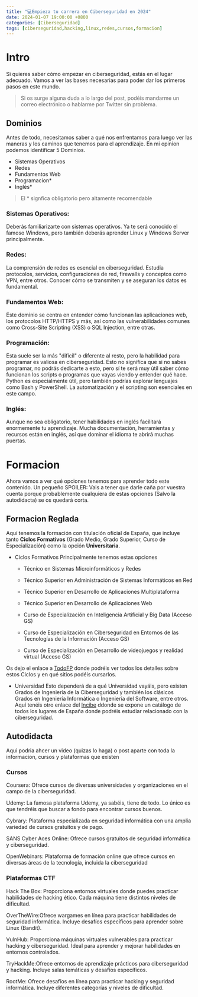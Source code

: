 ```yaml
---
title: "💻Empieza tu carrera en Ciberseguridad en 2024"
date: 2024-01-07 19:00:00 +0800
categories: [Ciberseguridad]
tags: [ciberseguridad,hacking,linux,redes,cursos,formacion]
---
```


# Intro

Si quieres saber cómo empezar en ciberseguridad, estás en el lugar adecuado. 
Vamos a ver las bases necesarias para poder dar los primeros pasos en este mundo.


> Si os surge alguna duda a lo largo del post, podéis mandarme un correo electrónico o hablarme por Twitter sin problema.

## Dominios

Antes de todo, necesitamos saber a qué nos enfrentamos para luego ver las maneras y los caminos que tenemos para el aprendizaje.
En mi opinion podemos identificar 5 Dominios.

- Sistemas Operativos 
- Redes
- Fundamentos Web
- Programacion*
- Inglés*

>  El * signfica obligatorio pero altamente recomendable
 
### Sistemas Operativos:

Deberás familiarizarte con sistemas operativos. Ya te será conocido el famoso Windows, 
pero también deberás aprender Linux y Windows Server principalmente.

### Redes:

La comprensión de redes es esencial en ciberseguridad. Estudia protocolos, servicios, configuraciones de red, firewalls y conceptos como VPN, entre otros. Conocer cómo se transmiten y se aseguran los datos es fundamental.

### Fundamentos Web:

Este dominio se centra en entender cómo funcionan las aplicaciones web, los protocolos HTTP/HTTPS y más, así como las vulnerabilidades comunes como Cross-Site Scripting (XSS) o SQL Injection, entre otras.

### Programación:

Esta suele ser la más "difícil" o diferente al resto, pero la habilidad para programar es valiosa en ciberseguridad. Esto no significa que si no sabes programar, no podrás dedicarte a esto, pero sí te será muy útil saber cómo funcionan los scripts o programas que vayas viendo y entender qué hace. Python es especialmente útil, pero también podrías explorar lenguajes como Bash y PowerShell. La automatización y el scripting son esenciales en este campo.

### Inglés:

Aunque no sea obligatorio, tener habilidades en inglés facilitará enormemente tu aprendizaje. Mucha documentación, herramientas y recursos están en inglés, así que dominar el idioma te abrirá muchas puertas.

# Formacion

Ahora vamos a ver qué opciones tenemos para aprender todo este contenido.
Un pequeño SPOILER:
Vais a tener que darle caña por vuestra cuenta porque probablemente cualquiera de estas opciones (Salvo la autodidacta) se os quedará corta.


## Formacion Reglada

Aquí tenemos la formación con titulación oficial de España, que incluye tanto **Ciclos Formativos** (Grado Medio, Grado Superior, Curso de Especialización) como la opción **Universitaria**.

- Ciclos Formativos 
Principalmente tenemos estas opciones

    - Técnico en Sistemas Microinformáticos y Redes

    - Técnico Superior en Administración de Sistemas Informáticos en Red

    - Técnico Superior en Desarrollo de Aplicaciones Multiplataforma

    - Técnico Superior en Desarrollo de Aplicaciones Web

    - Curso de Especialización en Inteligencia Artificial y Big Data (Acceso GS)

    - Curso de Especialización en Ciberseguridad en Entornos de las Tecnologías de la Información (Acceso GS)

    - Curso de Especialización en Desarrollo de videojuegos y realidad virtual (Acceso GS)

Os dejo el enlace a [TodoFP](https://todofp.es/que-estudiar/loe/informatica-comunicaciones.html) donde podréis ver todos los detalles sobre estos Ciclos y en qué sitios podéis cursarlos.

- Universidad
Esto dependerá de a qué Universidad vayáis, pero existen Grados de Ingeniería de la Ciberseguridad y también los clásicos Grados en Ingeniería Informática o Ingeniería del Software, entre otros.
Aquí tenéis otro enlace del [Incibe](https://www.incibe.es/incibe/formacion/catalogos-formacion-ciberseguridad) ddonde se expone un catálogo de todos los lugares de España donde podréis estudiar relacionado con la ciberseguridad.


## Autodidacta
  
Aqui podria ahcer un video (quizas lo haga) o post aparte con toda la informacion, cursos y plataformas que existen

### Cursos

Coursera: Ofrece cursos de diversas universidades y organizaciones en el campo de la ciberseguridad.

Udemy: La famosa plataforma Udemy, ya sabéis, tiene de todo. Lo único es que tendréis que buscar a fondo para encontrar cursos buenos.

Cybrary: Plataforma especializada en seguridad informática con una amplia variedad de cursos gratuitos y de pago.

SANS Cyber Aces Online: Ofrece cursos gratuitos de seguridad informática y ciberseguridad.

OpenWebinars: Plataforma de formación online que ofrece cursos en diversas áreas de la tecnología, incluida la ciberseguridad


### Plataformas CTF

Hack The Box: Proporciona entornos virtuales donde puedes practicar habilidades de hacking ético. Cada máquina tiene distintos niveles de dificultad.

OverTheWire:Ofrece wargames en línea para practicar habilidades de seguridad informática. Incluye desafíos específicos para aprender sobre Linux (Bandit).

VulnHub: Proporciona máquinas virtuales vulnerables para practicar hacking y ciberseguridad. Ideal para aprender y mejorar habilidades en entornos controlados.

TryHackMe:Ofrece entornos de aprendizaje prácticos para ciberseguridad y hacking. Incluye salas temáticas y desafíos específicos.

RootMe: Ofrece desafíos en línea para practicar hacking y seguridad informática. Incluye diferentes categorías y niveles de dificultad.
